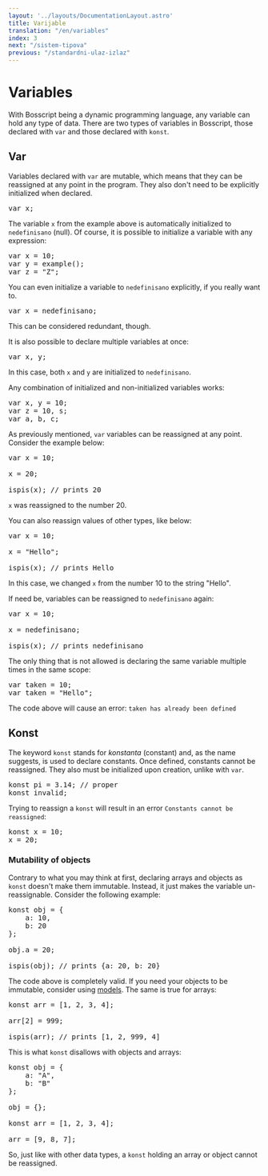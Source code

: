 ```yaml
---
layout: '../layouts/DocumentationLayout.astro'
title: Varijable
translation: "/en/variables"
index: 3
next: "/sistem-tipova"
previous: "/standardni-ulaz-izlaz"
---
```


# Variables

With Bosscript being a dynamic programming language, any variable can hold any type of data. 
There are two types of variables in Bosscript, those declared with `var` and those declared with `konst`.

## Var

Variables declared with `var` are mutable, which means that they can be reassigned at any point in the program. They also
don't need to be explicitly initialized when declared.

<pre>
<span class="keyword">var</span> x<span class="keyword">;</span>
</pre>

The variable `x` from the example above is automatically initialized to `nedefinisano` (null). Of course, it is possible
to initialize a variable with any expression:

<pre>
<span class="keyword">var</span> x = <span class="number">10</span><span class="keyword">;</span>
<span class="keyword">var</span> y = example()<span class="keyword">;</span>
<span class="keyword">var</span> z = <span class="string">"Z"</span><span class="keyword">;</span>
</pre>
You can even initialize a variable to `nedefinisano` explicitly, if you really want to.

<pre>
<span class="keyword">var</span> x = <span class="keyword">nedefinisano</span><span class="keyword">;</span>
</pre>
This can be considered redundant, though.

It is also possible to declare multiple variables at once:

<pre>
<span class="keyword">var</span> x, y<span class="keyword">;</span>
</pre>

In this case, both `x` and `y` are initialized to `nedefinisano`. 

Any combination of initialized and non-initialized variables works:

<pre>
<span class="keyword">var</span> x<span class="keyword">,</span> y = <span class="number">10</span><span class="keyword">;</span>
<span class="keyword">var</span> z = <span class="number">10</span><span class="keyword">,</span> s<span class="keyword">;</span>
<span class="keyword">var</span> a<span class="keyword">,</span> b<span class="keyword">,</span> c<span class="keyword">;</span>
</pre>

As previously mentioned, `var` variables can be reassigned at any point. Consider the example below:

<pre>
<span class="keyword">var</span> x = <span class="number">10</span><span class="keyword">;</span>

x = <span class="number">20</span><span class="keyword">;</span>

ispis(x)<span class="keyword">;</span> <span class="comment">// prints 20</span>
</pre>

`x` was reassigned to the number 20. 

You can also reassign values of other types, like below:

<pre>
<span class="keyword">var</span> x = <span class="number">10</span><span class="keyword">;</span>

x = <span class="string">"Hello"</span><span class="keyword">;</span>

ispis(x)<span class="keyword">;</span> <span class="comment">// prints Hello</span>
</pre>

In this case, we changed `x` from the number 10 to the string "Hello". 

If need be, variables can be reassigned to `nedefinisano` again:

<pre>
<span class="keyword">var</span> x = <span class="number">10</span><span class="keyword">;</span>

x = <span class="keyword">nedefinisano</span><span class="keyword">;</span>

ispis(x)<span class="keyword">;</span> <span class="comment">// prints nedefinisano</span>
</pre>

The only thing that is not allowed is declaring the same variable multiple times in the same scope:

<pre>
<span class="keyword">var</span> taken = <span class="number">10</span><span class="keyword">;</span>
<span class="keyword">var</span> <span class="error" title="taken has already been defined">taken</span> = <span class="string">"Hello"</span><span class="keyword">;</span> 
</pre>

The code above will cause an error: `taken has already been defined`

## Konst

The keyword `konst` stands for *konstanta* (constant) and, as the name suggests, is used to declare constants. Once defined,
constants cannot be reassigned. They also must be initialized upon creation, unlike with `var`.

<pre>
<span class="keyword">konst</span> pi = <span class="number">3.14</span><span class="keyword">;</span> <span class="comment">// proper</span>
<span class="keyword">konst</span> <span class="error" title="Constants must be initialized">invalid</span><span class="keyword">;</span>
</pre>

Trying to reassign a `konst` will result in an error `Constants cannot be reassigned`:

<pre>
<span class="keyword">konst</span> x = <span class="number">10</span><span class="keyword">;</span>
<span class="error" title="Constants cannot be reassigned">x = <span class="number">20</span></span><span class="keyword">;</span>
</pre>

### Mutability of objects

Contrary to what you may think at first, declaring arrays and objects as `konst` doesn't make them immutable. Instead, it
just makes the variable un-reassignable. Consider the following example:

<pre>
<span class="keyword">konst</span> obj = {
    a: <span class="number">10</span><span class="keyword">,</span>
    b: <span class="number">20</span>
}<span class="keyword">;</span>

obj.a = <span class="number">20</span><span class="keyword">;</span>

ispis(obj)<span class="keyword">;</span> <span class="comment">// prints {a: 20, b: 20}</span>
</pre>

The code above is completely valid. If you need your objects to be immutable, consider using [models](/modeli).
The same is true for arrays: 

<pre>
<span class="keyword">konst</span> arr = [<span class="number">1</span><span class="keyword">,</span> <span class="number">2</span><span class="keyword">,</span> <span class="number">3</span><span class="keyword">,</span> <span class="number">4</span>]<span class="keyword">;</span>

arr[<span class="number">2</span>] = <span class="number">999</span><span class="keyword">;</span>

ispis(arr)<span class="keyword">;</span> <span class="comment">// prints [1, 2, 999, 4]</span>
</pre>

This is what `konst` disallows with objects and arrays: 

<pre>
<span class="keyword">konst</span> obj = {
    a: <span class="string">"A"</span><span class="keyword">,</span>
    b: <span class="string">"B"</span>
}<span class="keyword">;</span>

<span class="error" title="Constants cannot be reassigned">obj = {}</span><span class="keyword">;</span>

<span class="keyword">konst</span> arr = [<span class="number">1</span><span class="keyword">,</span> <span class="number">2</span><span class="keyword">,</span> <span class="number">3</span><span class="keyword">,</span> <span class="number">4</span>]<span class="keyword">;</span>

<span class="error" title="Constants cannot be reassigned">arr = [<span class="number">9</span><span class="keyword">,</span> <span class="number">8</span><span class="keyword">,</span> <span class="number">7</span>]</span><span class="keyword">;</span>
</pre>

So, just like with other data types, a `konst` holding an array or object cannot be reassigned.








